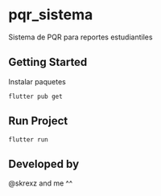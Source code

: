 # pqr_sistema

Sistema de PQR para reportes estudiantiles

## Getting Started
Instalar paquetes

```
flutter pub get
```

## Run Project

```
flutter run
```


## Developed by

@skrexz and me ^^ 